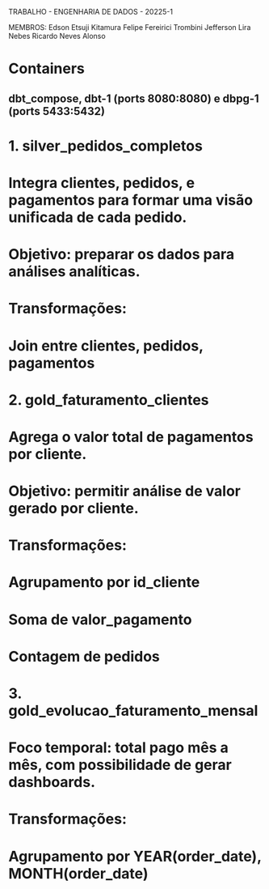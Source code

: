 TRABALHO - ENGENHARIA DE DADOS - 20225-1

MEMBROS:
Edson Etsuji Kitamura
Felipe Fereirici Trombini
Jefferson Lira Nebes
Ricardo Neves Alonso


# Containers
## dbt_compose, dbt-1 (ports 8080:8080) e dbpg-1 (ports 5433:5432) 

# 1. silver_pedidos_completos
# Integra clientes, pedidos, e pagamentos para formar uma visão unificada de cada pedido.
# Objetivo: preparar os dados para análises analíticas.
# Transformações:
# Join entre clientes, pedidos, pagamentos


# 2. gold_faturamento_clientes
# Agrega o valor total de pagamentos por cliente.
# Objetivo: permitir análise de valor gerado por cliente.
# Transformações:
# Agrupamento por id_cliente
# Soma de valor_pagamento
# Contagem de pedidos

# 3. gold_evolucao_faturamento_mensal
# Foco temporal: total pago mês a mês, com possibilidade de gerar dashboards.
# Transformações:
# Agrupamento por YEAR(order_date), MONTH(order_date)
